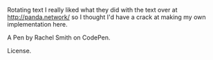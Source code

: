Rotating text
I really liked what they did with the text over at http://panda.network/ so I thought I'd have a crack at making my own implementation here.

A Pen by Rachel Smith on CodePen.

License.